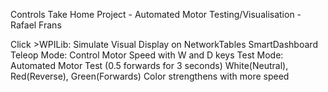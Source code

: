Controls Take Home Project - Automated Motor Testing/Visualisation - Rafael Frans

Click >WPILib: Simulate
Visual Display on NetworkTables SmartDashboard
Teleop Mode: Control Motor Speed with W and D keys
Test Mode: Automated Motor Test (0.5 forwards for 3 seconds)
White(Neutral), Red(Reverse), Green(Forwards)
Color strengthens with more speed
